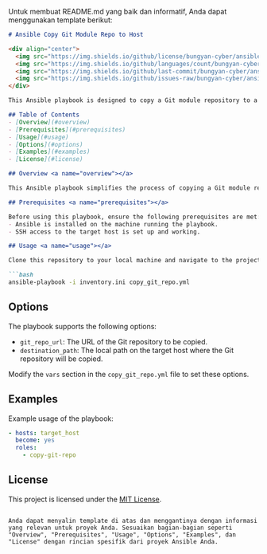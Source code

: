 Untuk membuat README.md yang baik dan informatif, Anda dapat menggunakan template berikut:

```markdown
# Ansible Copy Git Module Repo to Host

<div align="center">
  <img src="https://img.shields.io/github/license/bungyan-cyber/ansible-copy-git-module-repo-host?color=blue" alt="License">
  <img src="https://img.shields.io/github/languages/count/bungyan-cyber/ansible-copy-git-module-repo-host" alt="Languages">
  <img src="https://img.shields.io/github/last-commit/bungyan-cyber/ansible-copy-git-module-repo-host" alt="Last Commit">
  <img src="https://img.shields.io/github/issues-raw/bungyan-cyber/ansible-copy-git-module-repo-host" alt="Open Issues">
</div>

This Ansible playbook is designed to copy a Git module repository to a target host.

## Table of Contents
- [Overview](#overview)
- [Prerequisites](#prerequisites)
- [Usage](#usage)
- [Options](#options)
- [Examples](#examples)
- [License](#license)

## Overview <a name="overview"></a>

This Ansible playbook simplifies the process of copying a Git module repository to a specified host. It is suitable for scenarios where you need to deploy or synchronize Git repositories across multiple hosts.

## Prerequisites <a name="prerequisites"></a>

Before using this playbook, ensure the following prerequisites are met:
- Ansible is installed on the machine running the playbook.
- SSH access to the target host is set up and working.

## Usage <a name="usage"></a>

Clone this repository to your local machine and navigate to the project directory. Run the Ansible playbook using the following command:

```bash
ansible-playbook -i inventory.ini copy_git_repo.yml
```

## Options <a name="options"></a>

The playbook supports the following options:
- `git_repo_url`: The URL of the Git repository to be copied.
- `destination_path`: The local path on the target host where the Git repository will be copied.

Modify the `vars` section in the `copy_git_repo.yml` file to set these options.

## Examples <a name="examples"></a>

Example usage of the playbook:

```yaml
- hosts: target_host
  become: yes
  roles:
    - copy-git-repo
```

## License <a name="license"></a>

This project is licensed under the [MIT License](LICENSE).
```

Anda dapat menyalin template di atas dan menggantinya dengan informasi yang relevan untuk proyek Anda. Sesuaikan bagian-bagian seperti "Overview", "Prerequisites", "Usage", "Options", "Examples", dan "License" dengan rincian spesifik dari proyek Ansible Anda.
